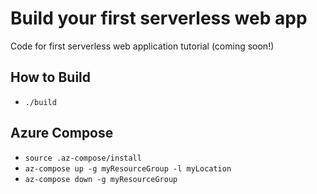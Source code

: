 # Build your first serverless web app

Code for first serverless web application tutorial (coming soon!)

## How to Build
- `./build`

## Azure Compose
- `source .az-compose/install`
- `az-compose up -g myResourceGroup -l myLocation`
- `az-compose down -g myResourceGroup`
